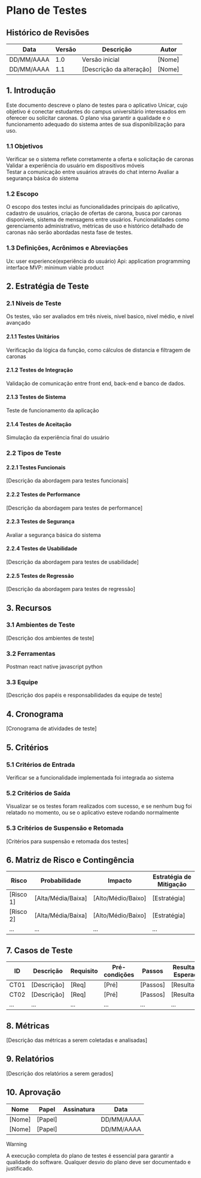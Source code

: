 # Plano de Testes

## Histórico de Revisões

| Data       | Versão | Descrição                | Autor  |
| ---------- | ------ | ------------------------ | ------ |
| DD/MM/AAAA | 1.0    | Versão inicial           | [Nome] |
| DD/MM/AAAA | 1.1    | [Descrição da alteração] | [Nome] |

## 1. Introdução

Este documento descreve o plano de testes para o aplicativo Unicar, cujo objetivo é conectar estudantes do campus universitário interessados em oferecer ou solicitar caronas. O plano visa garantir a qualidade e o funcionamento adequado do sistema antes de sua disponibilização para uso.

### 1.1 Objetivos

Verificar se o sistema reflete corretamente a oferta e solicitação de caronas
Validar a experiência do usuário em dispositivos móveis  
Testar a comunicação entre usuários através do chat interno
Avaliar a segurança básica do sistema

### 1.2 Escopo

O escopo dos testes inclui as funcionalidades principais do aplicativo, cadastro de usuários, criação de ofertas de carona, busca por caronas disponíveis, sistema de mensagens entre usuários.
Funcionalidades como gerenciamento administrativo, métricas de uso e histórico detalhado de caronas não serão abordadas nesta fase de testes.

### 1.3 Definições, Acrônimos e Abreviações

Ux: user experience(experiência do usuário)
Api: application programming interface
MVP: minimum viable product

## 2. Estratégia de Teste

### 2.1 Níveis de Teste

Os testes, vão ser avaliados em três niveis, nivel basico, nivel médio, e nivel avançado

#### 2.1.1 Testes Unitários

Verificação da lógica da função, como cálculos de distancia e filtragem de caronas

#### 2.1.2 Testes de Integração

Validação de comunicação entre front end, back-end e banco de dados.

#### 2.1.3 Testes de Sistema

Teste de funcionamento da aplicação

#### 2.1.4 Testes de Aceitação

Simulação da experiência final do usuário

### 2.2 Tipos de Teste

#### 2.2.1 Testes Funcionais

[Descrição da abordagem para testes funcionais]

#### 2.2.2 Testes de Performance

[Descrição da abordagem para testes de performance]

#### 2.2.3 Testes de Segurança

Avaliar a segurança básica do sistema

#### 2.2.4 Testes de Usabilidade

[Descrição da abordagem para testes de usabilidade]

#### 2.2.5 Testes de Regressão

[Descrição da abordagem para testes de regressão]

## 3. Recursos

### 3.1 Ambientes de Teste

[Descrição dos ambientes de teste]

### 3.2 Ferramentas

Postman
react native
javascript
python

### 3.3 Equipe

[Descrição dos papéis e responsabilidades da equipe de teste]

## 4. Cronograma

[Cronograma de atividades de teste]

## 5. Critérios

### 5.1 Critérios de Entrada

Verificar se a funcionalidade implementada foi integrada ao sistema

### 5.2 Critérios de Saída

Visualizar se os testes foram realizados com sucesso, e se nenhum bug foi relatado no momento, ou se o aplicativo esteve rodando normalmente

### 5.3 Critérios de Suspensão e Retomada

[Critérios para suspensão e retomada dos testes]

## 6. Matriz de Risco e Contingência

| Risco     | Probabilidade      | Impacto            | Estratégia de Mitigação |
| --------- | ------------------ | ------------------ | ----------------------- |
| [Risco 1] | [Alta/Média/Baixa] | [Alto/Médio/Baixo] | [Estratégia]            |
| [Risco 2] | [Alta/Média/Baixa] | [Alto/Médio/Baixo] | [Estratégia]            |
| ...       | ...                | ...                | ...                     |

## 7. Casos de Teste

| ID   | Descrição   | Requisito | Pré-condições | Passos   | Resultado Esperado | Prioridade         |
| ---- | ----------- | --------- | ------------- | -------- | ------------------ | ------------------ |
| CT01 | [Descrição] | [Req]     | [Pré]         | [Passos] | [Resultado]        | [Alta/Média/Baixa] |
| CT02 | [Descrição] | [Req]     | [Pré]         | [Passos] | [Resultado]        | [Alta/Média/Baixa] |
| ...  | ...         | ...       | ...           | ...      | ...                | ...                |

## 8. Métricas

[Descrição das métricas a serem coletadas e analisadas]

## 9. Relatórios

[Descrição dos relatórios a serem gerados]

## 10. Aprovação

| Nome   | Papel   | Assinatura | Data       |
| ------ | ------- | ---------- | ---------- |
| [Nome] | [Papel] |            | DD/MM/AAAA |
| [Nome] | [Papel] |            | DD/MM/AAAA |

>[!WARNING]
>A execução completa do plano de testes é essencial para garantir a qualidade do software. Qualquer desvio do plano deve ser documentado e justificado.
